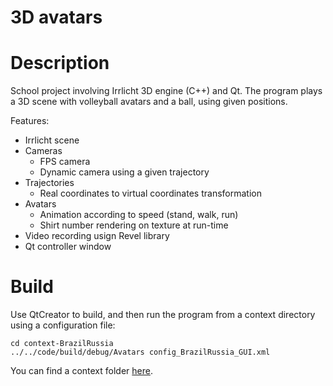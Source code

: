 3D avatars
===============

# Description

School project involving Irrlicht 3D engine (C++) and Qt. The program plays a 3D scene with volleyball avatars and a ball, using given positions.

Features:
* Irrlicht scene
* Cameras
    * FPS camera
    * Dynamic camera using a given trajectory
* Trajectories
    * Real coordinates to virtual coordinates transformation
* Avatars
    * Animation according to speed (stand, walk, run)
    * Shirt number rendering on texture at run-time
* Video recording usign Revel library
* Qt controller window

# Build

Use QtCreator to build, and then run the program from a context directory using a configuration file:

```
cd context-BrazilRussia
../../code/build/debug/Avatars config_BrazilRussia_GUI.xml
```

You can find a context folder [here](http://www.pwalch.net/myfiles-public/projects/avatars3d/context-BrazilRussia.7z).
